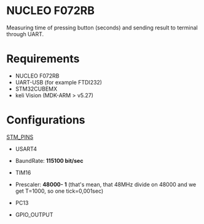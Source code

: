 
# NUCLEO F072RB
Measuring time of pressing button (seconds) and sending result to terminal through UART.

# Requirements
* NUCLEO F072RB
* UART-USB (for example FTDI232)
* STM32CUBEMX
* keli Vision (MDK-ARM > v5.27)

# Configurations
[STM_PINS](IMG/STM_PINS.jpg)
* USART4
- BaundRate: __115100 bit/sec__
* TIM16
- Prescaler: __48000- 1__ (that's mean, that 48MHz divide on 48000 and we get T=1000, so one tick=0,001sec)
* PC13
- GPIO_OUTPUT
